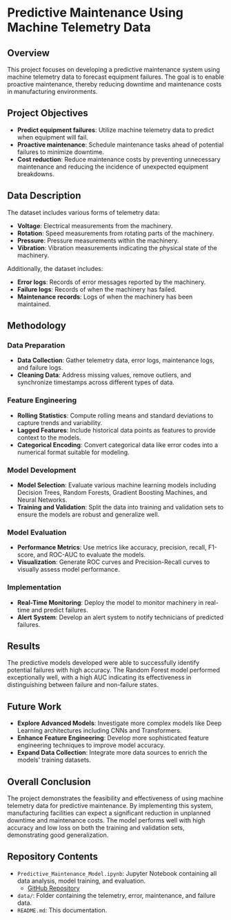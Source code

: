 # Predictive Maintenance Using Machine Telemetry Data

## Overview
This project focuses on developing a predictive maintenance system using machine telemetry data to forecast equipment failures. The goal is to enable proactive maintenance, thereby reducing downtime and maintenance costs in manufacturing environments.

## Project Objectives
- **Predict equipment failures**: Utilize machine telemetry data to predict when equipment will fail.
- **Proactive maintenance**: Schedule maintenance tasks ahead of potential failures to minimize downtime.
- **Cost reduction**: Reduce maintenance costs by preventing unnecessary maintenance and reducing the incidence of unexpected equipment breakdowns.

## Data Description
The dataset includes various forms of telemetry data:
- **Voltage**: Electrical measurements from the machinery.
- **Rotation**: Speed measurements from rotating parts of the machinery.
- **Pressure**: Pressure measurements within the machinery.
- **Vibration**: Vibration measurements indicating the physical state of the machinery.

Additionally, the dataset includes:
- **Error logs**: Records of error messages reported by the machinery.
- **Failure logs**: Records of when the machinery has failed.
- **Maintenance records**: Logs of when the machinery has been maintained.

## Methodology

### Data Preparation
- **Data Collection**: Gather telemetry data, error logs, maintenance logs, and failure logs.
- **Cleaning Data**: Address missing values, remove outliers, and synchronize timestamps across different types of data.

### Feature Engineering
- **Rolling Statistics**: Compute rolling means and standard deviations to capture trends and variability.
- **Lagged Features**: Include historical data points as features to provide context to the models.
- **Categorical Encoding**: Convert categorical data like error codes into a numerical format suitable for modeling.

### Model Development
- **Model Selection**: Evaluate various machine learning models including Decision Trees, Random Forests, Gradient Boosting Machines, and Neural Networks.
- **Training and Validation**: Split the data into training and validation sets to ensure the models are robust and generalize well.

### Model Evaluation
- **Performance Metrics**: Use metrics like accuracy, precision, recall, F1-score, and ROC-AUC to evaluate the models.
- **Visualization**: Generate ROC curves and Precision-Recall curves to visually assess model performance.

### Implementation
- **Real-Time Monitoring**: Deploy the model to monitor machinery in real-time and predict failures.
- **Alert System**: Develop an alert system to notify technicians of predicted failures.

## Results
The predictive models developed were able to successfully identify potential failures with high accuracy. The Random Forest model performed exceptionally well, with a high AUC indicating its effectiveness in distinguishing between failure and non-failure states.

## Future Work
- **Explore Advanced Models**: Investigate more complex models like Deep Learning architectures including CNNs and Transformers.
- **Enhance Feature Engineering**: Develop more sophisticated feature engineering techniques to improve model accuracy.
- **Expand Data Collection**: Integrate more data sources to enrich the models' training datasets.

## Overall Conclusion
The project demonstrates the feasibility and effectiveness of using machine telemetry data for predictive maintenance. By implementing this system, manufacturing facilities can expect a significant reduction in unplanned downtime and maintenance costs. The model performs well with high accuracy and low loss on both the training and validation sets, demonstrating good generalization.

## Repository Contents
- `Predictive_Maintenance_Model.ipynb`: Jupyter Notebook containing all data analysis, model training, and evaluation.
    - [GitHub Repository](https://github.com/bigonil/BH-PCMLAI/blob/main/BH-PCMLAI%20Capstone%20Project/Predictive_Maintenance_Model.ipynb)
- `data/`: Folder containing the telemetry, error, maintenance, and failure data.
- `README.md`: This documentation.
